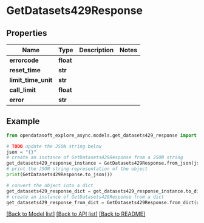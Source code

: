 # GetDatasets429Response


## Properties

Name | Type | Description | Notes
------------ | ------------- | ------------- | -------------
**errorcode** | **float** |  | 
**reset_time** | **str** |  | 
**limit_time_unit** | **str** |  | 
**call_limit** | **float** |  | 
**error** | **str** |  | 

## Example

```python
from opendatasoft_explore_async.models.get_datasets429_response import GetDatasets429Response

# TODO update the JSON string below
json = "{}"
# create an instance of GetDatasets429Response from a JSON string
get_datasets429_response_instance = GetDatasets429Response.from_json(json)
# print the JSON string representation of the object
print(GetDatasets429Response.to_json())

# convert the object into a dict
get_datasets429_response_dict = get_datasets429_response_instance.to_dict()
# create an instance of GetDatasets429Response from a dict
get_datasets429_response_from_dict = GetDatasets429Response.from_dict(get_datasets429_response_dict)
```
[[Back to Model list]](../README.md#documentation-for-models) [[Back to API list]](../README.md#documentation-for-api-endpoints) [[Back to README]](../README.md)


